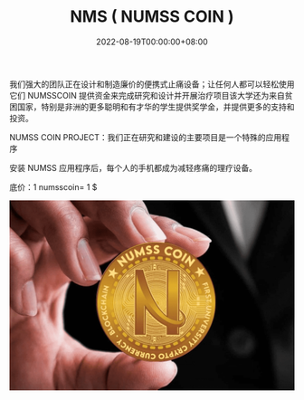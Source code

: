 ﻿---
title: "NMS ( NUMSS COIN )"
description: "NUMSSCOIN PROJECT Numsscoin 是 blongs NUMSS 大学和第一个大学加密货币"
date: 2022-08-19T00:00:00+08:00
lastmod: 2022-08-19T00:00:00+08:00
draft: false
authors: ["浮尘"]
featuredImage: "nms-numss-coin.png"
tags: ["Other","NMS ( NUMSS COIN )"]
categories: ["nfts"]
nfts: ["Other"]
blockchain: "BSC"
website: "https://www.numsscoin.com/"
twitter: "https://mobile.twitter.com/numsscoin"
discord: ""
telegram: ""
github: ""
youtube: ""
twitch: ""
facebook: "https://www.facebook.com/login/?next=https%3A%2F%2Fwww.facebook.com%2Fdrpourgol"
instagram: "https://www.instagram.com/accounts/login/?next=/numss.coin/"
reddit: ""
medium: ""
steam: ""
gitbook: ""
googleplay: ""
appstore: ""
status: "Live"
weight: 
lightgallery: true
toc: true
pinned: false
recommend: false
recommend1: false
---
我们强大的团队正在设计和制造廉价的便携式止痛设备；让任何人都可以轻松使用它们 NUMSSCOIN 提供资金来完成研究和设计并开展治疗项目该大学还为来自贫困国家，特别是非洲的更多聪明和有才华的学生提供奖学金，并提供更多的支持和投资。

NUMSS COIN PROJECT：我们正在研究和建设的主要项目是一个特殊的应用程序

安装 NUMSS 应用程序后，每个人的手机都成为减轻疼痛的理疗设备。

底价：1 numsscoin= 1 $

![1](168484535312.png)